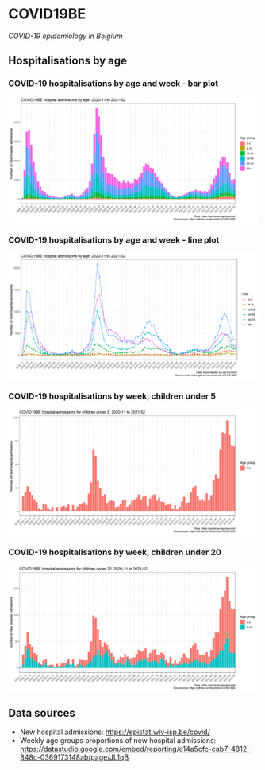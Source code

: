 # COVID19BE
_COVID-19 epidemiology in Belgium_

## Hospitalisations by age

### COVID-19 hospitalisations by age and week - bar plot
![](covid19be-hospi-age-bars.png)

### COVID-19 hospitalisations by age and week - line plot
![](covid19be-hospi-age-lines.png)

### COVID-19 hospitalisations by week, children under 5
![](covid19be-hospi-under5.png)

### COVID-19 hospitalisations by week, children under 20
![](covid19be-hospi-under20.png)

## Data sources

- New hospital admissions: https://epistat.wiv-isp.be/covid/
- Weekly age groups proportions of new hospital admissions: https://datastudio.google.com/embed/reporting/c14a5cfc-cab7-4812-848c-0369173148ab/page/JL1qB
